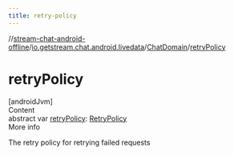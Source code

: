 ```yaml
---
title: retry-policy
---
```

//[stream-chat-android-offline](../../../index.md)/[io.getstream.chat.android.livedata](../index.md)/[ChatDomain](index.md)/[retryPolicy](retryPolicy.md)



# retryPolicy  
[androidJvm]  
Content  
abstract var [retryPolicy](retryPolicy.md): [RetryPolicy](../../io.getstream.chat.android.livedata.utils/RetryPolicy/index.md)  
More info  


The retry policy for retrying failed requests

  



